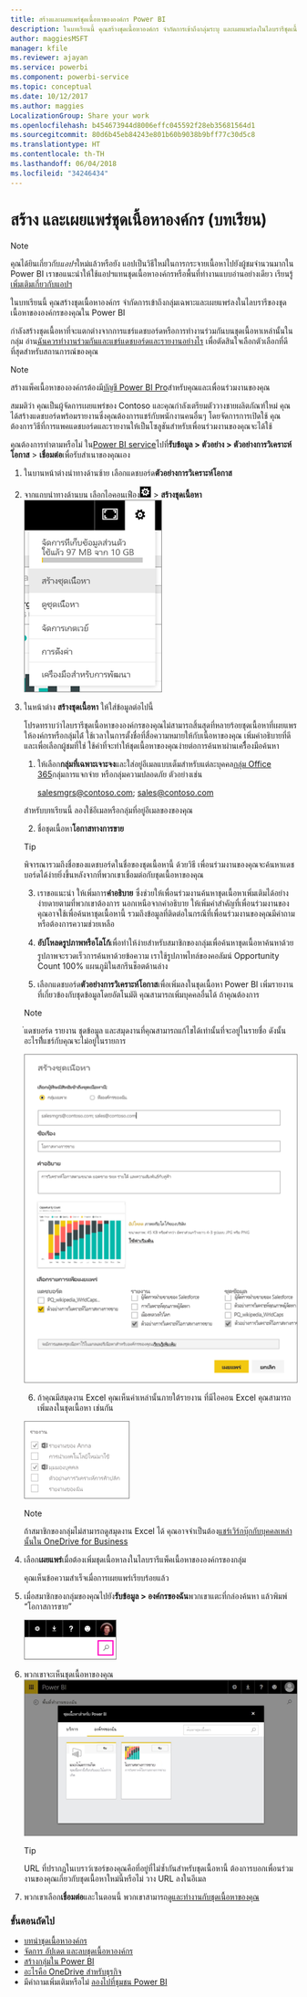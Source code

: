 ```yaml
---
title: สร้างและเผยแพร่ชุดเนื้อหาขององค์กร Power BI
description: ในบทเรียนนี้ คุณสร้างชุดเนื้อหาองค์กร จำกัดการเข้าถึงกลุ่มระบุ และเผยแพร่ลงในไลบรารีชุดเนื้อหาขององค์กรของคุณใน Power BI
author: maggiesMSFT
manager: kfile
ms.reviewer: ajayan
ms.service: powerbi
ms.component: powerbi-service
ms.topic: conceptual
ms.date: 10/12/2017
ms.author: maggies
LocalizationGroup: Share your work
ms.openlocfilehash: b454673944d8006effc045592f28eb35681564d1
ms.sourcegitcommit: 80d6b45eb84243e801b60b9038b9bff77c30d5c8
ms.translationtype: HT
ms.contentlocale: th-TH
ms.lasthandoff: 06/04/2018
ms.locfileid: "34246434"
---
```

# <a name="create-and-publish-a-power-bi-organizational-content-pack-tutorial"></a>สร้าง และเผยแพร่ชุดเนื้อหาองค์กร (บทเรียน)
> [!NOTE]
> คุณได้ยินเกี่ยวกับ*แอปฯ*ใหม่แล้วหรือยัง แอปเป็นวิธีใหม่ในการกระจายเนื้อหาไปยังผู้ชมจำนวนมากใน Power BI เราขอแนะนำให้ใช้แอปฯแทนชุดเนื้อหาองค์กรหรือพื้นที่ทำงานแบบอ่านอย่างเดียว เรียนรู้[เพิ่มเติมเกี่ยวกับแอปฯ](service-install-use-apps.md)
> 
> 

ในบทเรียนนี้ คุณสร้างชุดเนื้อหาองค์กร จำกัดการเข้าถึงกลุ่มเฉพาะและเผยแพร่ลงในไลบรารีของชุดเนื้อหาขององค์กรของคุณใน Power BI

กำลังสร้างชุดเนื้อหาที่จะแตกต่างจากการแชร์แดชบอร์ดหรือการทำงานร่วมกันบนชุดเนื้อหาเหล่านั้นในกลุ่ม อ่าน[ฉันควรทำงานร่วมกันและแชร์แดชบอร์ดและรายงานอย่างไร](service-how-to-collaborate-distribute-dashboards-reports.md) เพื่อตัดสินใจเลือกตัวเลือกที่ดีที่สุดสำหรับสถานการณ์ของคุณ

> [!NOTE]
> สร้างแพ็คเนื้อหาขององค์กรต้องมี[บัญชี Power BI Pro](https://powerbi.microsoft.com/pricing)สำหรับคุณและเพื่อนร่วมงานของคุณ
> 
> 

สมมติว่า คุณเป็นผู้จัดการเผยแพร่ของ Contoso และคุณกำลังเตรียมตัววางชายผลิตภัณฑ์ใหม่  คุณได้สร้างแดชบอร์ดพร้อมรายงานซึ่งคุณต้องการแชร์กับพนักงานคนอื่นๆ โดยจัดการการเปิดใช้ คุณต้องการวิธีที่การแพคแดชบอร์ดและรายงานให้เป็นโซลูชันสำหรับเพื่อนร่วมงานของคุณจะได้ใช้ 

คุณต้องการทำตามหรือไม่ ใน[Power BI service](https://powerbi.com)ไปที่**รับข้อมูล > ตัวอย่าง > ตัวอย่างการวิเคราะห์โอกาส** > **เชื่อมต่อ**เพื่อรับสำเนาของคุณเอง 

1. ในบานหน้าต่างนำทางด้านซ้าย เลือกแดชบอร์ด**ตัวอย่างการวิเคราะห์โอกาส**
2. จากแถบนำทางด้านบน เลือกไอคอนเฟือง![](media/service-organizational-content-pack-create-and-publish/cog.png)  >  **สร้างชุดเนื้อหา**    
   ![](media/service-organizational-content-pack-create-and-publish/pbi_create_contpk.png)
3. ในหน้าต่าง **สร้างชุดเนื้อหา** ให้ใส่ข้อมูลต่อไปนี้  
   
   โปรดทราบว่าไลบรารีชุดเนื้อหาขององค์กรของคุณไม่สามารถสิ้นสุดที่หลายร้อยชุดเนื้อหาที่เผยแพรให้องค์กรหรือกลุ่มได้่ ใช้เวลาในการตั้งชื่อที่สื่อความหมายให้กับเนื้อหาของคุณ เพิ่มคำอธิบายที่ดีและเพื่อเลือกผู้ชมที่ใช่  ใช้คำที่จะทำให้ชุดเนื้อหาของคุณง่ายต่อการค้นหาผ่านเครืื่องมือค้นหา
   
   1.  ให้เลือก**กลุ่มที่เฉพาะเจาะจง**และใส่อยู่อีเมลแบบเต็มสำหรับแต่ละบุคคล[กลุ่ม Office 365](https://support.office.com/article/Create-a-group-in-Office-365-7124dc4c-1de9-40d4-b096-e8add19209e9)กลุ่มการแจกจ่าย หรือกลุ่มความปลอดภัย ตัวอย่างเช่น
      
         salesmgrs@contoso.com; sales@contoso.com
      
      สำหรับบทเรียนนี้ ลองใช้อีเมลหรือกลุ่มที่อยู่อีเมลของของคุณ
   
   2.  ชื่อชุดเนื้อหา**โอกาสทางการขาย**
   
      > [!TIP]
      > พิจารณารวมถึงชื่อของแดชบอร์ดในชื่อของชุดเนื้อหานี้ ด้วยวิธี เพื่อนร่วมงานของคุณจะค้นหาแดชบอร์ดได้ง่ายยิ่งขึ้นหลังจากที่พวกเขาเชื่อมต่อกับชุดเนื้อหาของคุณ
      > 
      > 
   
   3.  เราขอแนะนำ ให้เพิ่มการ**คำอธิบาย** ซึ่งช่วยให้เพื่อนร่วมงานค้นหาชุดเนื้อหาเพิ่มเติมได้อย่างง่ายดายตามที่พวกเขาต้องการ นอกเหนือจากคำอธิบาย ให้เพิ่มคำสำคัญที่เพื่อนร่วมงานของคุณอาจใช้เพื่อค้นหาชุดเนื้อหานี้ รวมถึงข้อมูลที่ติดต่อในกรณีที่เพื่อนร่วมงานของคุณมีคำถาม หรือต้องการความช่วยเหลือ
   
   4.  **อัปโหลดรูปภาพหรือโลโก้**เพื่อทำให้ง่ายสำหรับสมาชิกของกลุ่มเพื่อค้นหาชุดเนื้อหา&#151;ค้นหาด้วยรูปภาพจะรวดเร็วการค้นหาด้วยข้อความ เราใช้รูปภาพไทล์ของคอลัมน์ Opportunity Count 100% แผนภูมิในสกรีนช็อตด้านล่าง
   
   5.  เลือกแดชบอร์ด**ตัวอย่างการวิเคราะห์โอกาส**เพื่อเพิ่มลงในชุดเนื้อหา  Power BI เพิ่มรายงานที่เกี่ยวข้องกับชุดข้อมูลโดยอัตโนมัติ คุณสามารถเพิ่มบุคคลอื่นได้ ถ้าคุณต้องการ
   
      > [!NOTE]
      >  ่แดชบอร์ด รายงาน ชุดข้อมูล และสมุดงานที่คุณสามารถแก้ไขได้เท่านั้นที่จะอยู่ในรายชื่อ ดังนั้น อะไรท่ีี่แชร์กับคุณจะไม่อยู่ในรายการ
      > 
      > 
   
      ![](media/service-organizational-content-pack-create-and-publish/cpwindow.png) 
   
   6. ถ้าคุณมีสมุดงาน Excel คุณเห็นค่าเหล่านั้นภายใต้รายงาน ที่มีไอคอน Excel คุณสามารถเพิ่มลงในชุดเนื้อหา เช่นกัน
   
     ![](media/service-organizational-content-pack-create-and-publish/pbi_orgcontpkexcel.png)
   
      > [!NOTE]
      > ถ้าสมาชิกของกลุ่มไม่สามารถดูสมุดงาน Excel ได้ คุณอาจจำเป็นต้อง[แชร์เวิร์กบุ๊กกับบุคคลเหล่านั้นใน OneDrive for Business](https://support.office.com/en-us/article/Share-documents-or-folders-in-Office-365-1fe37332-0f9a-4719-970e-d2578da4941c)
      > 
      > 
4. เลือก**เผยแพร่**เมื่อต้องเพิ่มชุดเนื้อหาลงในไลบรารีแพ็คเนื้อหาขององค์กรของกลุ่ม  
   
   คุณเห็นข้อความสำเร็จเมื่อการเผยแพร่เรียบร้อยแล้ว 
5. เมื่อสมาชิกของกลุ่มของคุณไปยัง**รับข้อมูล > องค์กรของฉัน**พวกเขาแตะที่กล่องค้นหา แล้วพิมพ์ “โอกาสการขาย”
   
   ![](media/service-organizational-content-pack-create-and-publish/cp_searchbox.png) 
6. พวกเขาจะเห็นชุดเนื้อหาของคุณ  
   ![](media/service-organizational-content-pack-create-and-publish/powerbi-find-content-pack-organization.png) 
   
   > [!TIP]
   > URL ที่ปรากฏในเบราว์เซอร์ของคุณคือที่อยู่ที่ไม่ซ้ำกันสำหรับชุดเนื้อหานี้  ต้องการบอกเพื่อนร่วมงานของคุณเกี่ยวกับชุดเนื้อหาใหม่นี้หรือไม่  วาง URL ลงในอีเมล
   > 
   > 
7. พวกเขาเลือก**เชื่อมต่อ**และในตอนนี้ พวกเขาสามารถ[ดูและทำงานกับชุดเนื้อหาของคุณ](service-organizational-content-pack-copy-refresh-access.md) 

### <a name="next-steps"></a>ขั้นตอนถัดไป
* [บทนำชุดเนื้อหาองค์กร](service-organizational-content-pack-introduction.md)  
* [จัดการ อัปเดต และลบชุดเนื้อหาองค์กร](service-organizational-content-pack-manage-update-delete.md)  
* [สร้างกลุ่มใน Power BI](service-create-distribute-apps.md)  
* [อะไรคือ OneDrive สำหรับธุรกิจ](https://support.office.com/en-us/article/What-is-OneDrive-for-Business-187f90af-056f-47c0-9656-cc0ddca7fdc2)
* มีคำถามเพิ่มเติมหรือไม่ [ลองไปที่ชุมชน Power BI](http://community.powerbi.com/)

